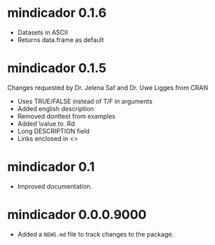 # mindicador 0.1.6

* Datasets in ASCII
* Returns data.frame as default

# mindicador 0.1.5

Changes requested by Dr. Jelena Saf and Dr. Uwe Ligges from CRAN
* Uses TRUE/FALSE instead of T/F in arguments
* Added english description
* Removed donttest from examples
* Added \value to .Rd
* Long DESCRIPTION field
* Links enclosed in <>

# mindicador 0.1

* Improved documentation.

# mindicador 0.0.0.9000

* Added a `NEWS.md` file to track changes to the package.
